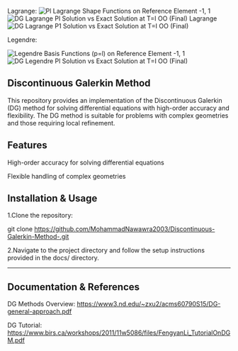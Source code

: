 Lagrange:
![Pl Lagrange Shape Functions on Reference Element  -1, 1](https://github.com/user-attachments/assets/7d041539-98c2-43a8-8cd7-84dce61d6466)
![DG Lagrange Pl Solution vs Exact Solution at T=I OO (Final) Lagrange](https://github.com/user-attachments/assets/57a59556-f091-47bf-8de6-dc8c0c602277)
![DG Lagrange P1 Solution vs Exact Solution at T=I OO (Final)](https://github.com/user-attachments/assets/0ebd6e33-7a8a-4913-9c5b-3a4ee7c276a8)

Legendre:

![Legendre Basis Functions (p=l) on Reference Element  -1, 1](https://github.com/user-attachments/assets/cd67d59e-37a8-4673-94bf-20a8ccd00a56)
![DG Legendre Pl Solution vs Exact Solution at T=I OO (Final)](https://github.com/user-attachments/assets/b66ac55e-7133-4435-9b61-0d8921d02638)

Discontinuous Galerkin Method
--------------------
This repository provides an implementation of the Discontinuous Galerkin (DG) method for solving differential equations with high-order accuracy and flexibility. The DG method is suitable for problems with complex geometries and those requiring local refinement.

Features
--------------------
High-order accuracy for solving differential equations

Flexible handling of complex geometries


Installation & Usage
--------------------
1.Clone the repository:

git clone https://github.com/MohammadNawawra2003/Discontinuous-Galerkin-Method-.git

2.Navigate to the project directory and follow the setup instructions provided in the docs/ directory.

----------------------------------------------------------------------------------------------------------------------------------------------------------------------------------------------------------------------
Documentation & References
--------------------
DG Methods Overview: https://www3.nd.edu/~zxu2/acms60790S15/DG-general-approach.pdf

DG Tutorial: https://www.birs.ca/workshops/2011/11w5086/files/FengyanLi_TutorialOnDGM.pdf


